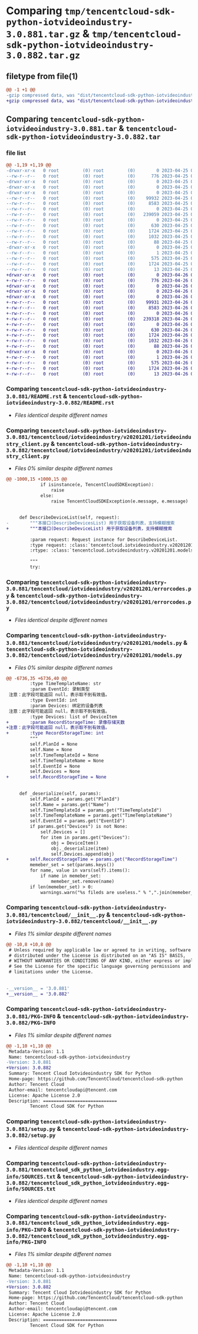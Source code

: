 # Comparing `tmp/tencentcloud-sdk-python-iotvideoindustry-3.0.881.tar.gz` & `tmp/tencentcloud-sdk-python-iotvideoindustry-3.0.882.tar.gz`

## filetype from file(1)

```diff
@@ -1 +1 @@
-gzip compressed data, was "dist/tencentcloud-sdk-python-iotvideoindustry-3.0.881.tar", last modified: Tue Apr 25 00:43:34 2023, max compression
+gzip compressed data, was "dist/tencentcloud-sdk-python-iotvideoindustry-3.0.882.tar", last modified: Wed Apr 26 03:36:50 2023, max compression
```

## Comparing `tencentcloud-sdk-python-iotvideoindustry-3.0.881.tar` & `tencentcloud-sdk-python-iotvideoindustry-3.0.882.tar`

### file list

```diff
@@ -1,19 +1,19 @@
-drwxr-xr-x   0 root         (0) root         (0)        0 2023-04-25 00:43:34.000000 tencentcloud-sdk-python-iotvideoindustry-3.0.881/
--rw-r--r--   0 root         (0) root         (0)      776 2023-04-25 00:43:34.000000 tencentcloud-sdk-python-iotvideoindustry-3.0.881/README.rst
-drwxr-xr-x   0 root         (0) root         (0)        0 2023-04-25 00:43:34.000000 tencentcloud-sdk-python-iotvideoindustry-3.0.881/tencentcloud/
-drwxr-xr-x   0 root         (0) root         (0)        0 2023-04-25 00:43:34.000000 tencentcloud-sdk-python-iotvideoindustry-3.0.881/tencentcloud/iotvideoindustry/
-drwxr-xr-x   0 root         (0) root         (0)        0 2023-04-25 00:43:34.000000 tencentcloud-sdk-python-iotvideoindustry-3.0.881/tencentcloud/iotvideoindustry/v20201201/
--rw-r--r--   0 root         (0) root         (0)    99932 2023-04-25 00:43:34.000000 tencentcloud-sdk-python-iotvideoindustry-3.0.881/tencentcloud/iotvideoindustry/v20201201/iotvideoindustry_client.py
--rw-r--r--   0 root         (0) root         (0)     8583 2023-04-25 00:43:34.000000 tencentcloud-sdk-python-iotvideoindustry-3.0.881/tencentcloud/iotvideoindustry/v20201201/errorcodes.py
--rw-r--r--   0 root         (0) root         (0)        0 2023-04-25 00:43:34.000000 tencentcloud-sdk-python-iotvideoindustry-3.0.881/tencentcloud/iotvideoindustry/v20201201/__init__.py
--rw-r--r--   0 root         (0) root         (0)   239059 2023-04-25 00:43:34.000000 tencentcloud-sdk-python-iotvideoindustry-3.0.881/tencentcloud/iotvideoindustry/v20201201/models.py
--rw-r--r--   0 root         (0) root         (0)        0 2023-04-25 00:43:34.000000 tencentcloud-sdk-python-iotvideoindustry-3.0.881/tencentcloud/iotvideoindustry/__init__.py
--rw-r--r--   0 root         (0) root         (0)      630 2023-04-25 00:43:34.000000 tencentcloud-sdk-python-iotvideoindustry-3.0.881/tencentcloud/__init__.py
--rw-r--r--   0 root         (0) root         (0)     1724 2023-04-25 00:43:34.000000 tencentcloud-sdk-python-iotvideoindustry-3.0.881/PKG-INFO
--rw-r--r--   0 root         (0) root         (0)     1032 2023-04-25 00:43:34.000000 tencentcloud-sdk-python-iotvideoindustry-3.0.881/setup.py
--rw-r--r--   0 root         (0) root         (0)       88 2023-04-25 00:43:34.000000 tencentcloud-sdk-python-iotvideoindustry-3.0.881/setup.cfg
-drwxr-xr-x   0 root         (0) root         (0)        0 2023-04-25 00:43:34.000000 tencentcloud-sdk-python-iotvideoindustry-3.0.881/tencentcloud_sdk_python_iotvideoindustry.egg-info/
--rw-r--r--   0 root         (0) root         (0)        1 2023-04-25 00:43:34.000000 tencentcloud-sdk-python-iotvideoindustry-3.0.881/tencentcloud_sdk_python_iotvideoindustry.egg-info/dependency_links.txt
--rw-r--r--   0 root         (0) root         (0)      575 2023-04-25 00:43:34.000000 tencentcloud-sdk-python-iotvideoindustry-3.0.881/tencentcloud_sdk_python_iotvideoindustry.egg-info/SOURCES.txt
--rw-r--r--   0 root         (0) root         (0)     1724 2023-04-25 00:43:34.000000 tencentcloud-sdk-python-iotvideoindustry-3.0.881/tencentcloud_sdk_python_iotvideoindustry.egg-info/PKG-INFO
--rw-r--r--   0 root         (0) root         (0)       13 2023-04-25 00:43:34.000000 tencentcloud-sdk-python-iotvideoindustry-3.0.881/tencentcloud_sdk_python_iotvideoindustry.egg-info/top_level.txt
+drwxr-xr-x   0 root         (0) root         (0)        0 2023-04-26 03:36:50.000000 tencentcloud-sdk-python-iotvideoindustry-3.0.882/
+-rw-r--r--   0 root         (0) root         (0)      776 2023-04-26 03:36:50.000000 tencentcloud-sdk-python-iotvideoindustry-3.0.882/README.rst
+drwxr-xr-x   0 root         (0) root         (0)        0 2023-04-26 03:36:50.000000 tencentcloud-sdk-python-iotvideoindustry-3.0.882/tencentcloud/
+drwxr-xr-x   0 root         (0) root         (0)        0 2023-04-26 03:36:50.000000 tencentcloud-sdk-python-iotvideoindustry-3.0.882/tencentcloud/iotvideoindustry/
+drwxr-xr-x   0 root         (0) root         (0)        0 2023-04-26 03:36:50.000000 tencentcloud-sdk-python-iotvideoindustry-3.0.882/tencentcloud/iotvideoindustry/v20201201/
+-rw-r--r--   0 root         (0) root         (0)    99931 2023-04-26 03:36:50.000000 tencentcloud-sdk-python-iotvideoindustry-3.0.882/tencentcloud/iotvideoindustry/v20201201/iotvideoindustry_client.py
+-rw-r--r--   0 root         (0) root         (0)     8583 2023-04-26 03:36:50.000000 tencentcloud-sdk-python-iotvideoindustry-3.0.882/tencentcloud/iotvideoindustry/v20201201/errorcodes.py
+-rw-r--r--   0 root         (0) root         (0)        0 2023-04-26 03:36:50.000000 tencentcloud-sdk-python-iotvideoindustry-3.0.882/tencentcloud/iotvideoindustry/v20201201/__init__.py
+-rw-r--r--   0 root         (0) root         (0)   239318 2023-04-26 03:36:50.000000 tencentcloud-sdk-python-iotvideoindustry-3.0.882/tencentcloud/iotvideoindustry/v20201201/models.py
+-rw-r--r--   0 root         (0) root         (0)        0 2023-04-26 03:36:50.000000 tencentcloud-sdk-python-iotvideoindustry-3.0.882/tencentcloud/iotvideoindustry/__init__.py
+-rw-r--r--   0 root         (0) root         (0)      630 2023-04-26 03:36:50.000000 tencentcloud-sdk-python-iotvideoindustry-3.0.882/tencentcloud/__init__.py
+-rw-r--r--   0 root         (0) root         (0)     1724 2023-04-26 03:36:50.000000 tencentcloud-sdk-python-iotvideoindustry-3.0.882/PKG-INFO
+-rw-r--r--   0 root         (0) root         (0)     1032 2023-04-26 03:36:50.000000 tencentcloud-sdk-python-iotvideoindustry-3.0.882/setup.py
+-rw-r--r--   0 root         (0) root         (0)       88 2023-04-26 03:36:50.000000 tencentcloud-sdk-python-iotvideoindustry-3.0.882/setup.cfg
+drwxr-xr-x   0 root         (0) root         (0)        0 2023-04-26 03:36:50.000000 tencentcloud-sdk-python-iotvideoindustry-3.0.882/tencentcloud_sdk_python_iotvideoindustry.egg-info/
+-rw-r--r--   0 root         (0) root         (0)        1 2023-04-26 03:36:50.000000 tencentcloud-sdk-python-iotvideoindustry-3.0.882/tencentcloud_sdk_python_iotvideoindustry.egg-info/dependency_links.txt
+-rw-r--r--   0 root         (0) root         (0)      575 2023-04-26 03:36:50.000000 tencentcloud-sdk-python-iotvideoindustry-3.0.882/tencentcloud_sdk_python_iotvideoindustry.egg-info/SOURCES.txt
+-rw-r--r--   0 root         (0) root         (0)     1724 2023-04-26 03:36:50.000000 tencentcloud-sdk-python-iotvideoindustry-3.0.882/tencentcloud_sdk_python_iotvideoindustry.egg-info/PKG-INFO
+-rw-r--r--   0 root         (0) root         (0)       13 2023-04-26 03:36:50.000000 tencentcloud-sdk-python-iotvideoindustry-3.0.882/tencentcloud_sdk_python_iotvideoindustry.egg-info/top_level.txt
```

### Comparing `tencentcloud-sdk-python-iotvideoindustry-3.0.881/README.rst` & `tencentcloud-sdk-python-iotvideoindustry-3.0.882/README.rst`

 * *Files identical despite different names*

### Comparing `tencentcloud-sdk-python-iotvideoindustry-3.0.881/tencentcloud/iotvideoindustry/v20201201/iotvideoindustry_client.py` & `tencentcloud-sdk-python-iotvideoindustry-3.0.882/tencentcloud/iotvideoindustry/v20201201/iotvideoindustry_client.py`

 * *Files 0% similar despite different names*

```diff
@@ -1000,15 +1000,15 @@
             if isinstance(e, TencentCloudSDKException):
                 raise
             else:
                 raise TencentCloudSDKException(e.message, e.message)
 
 
     def DescribeDeviceList(self, request):
-        """本接口(DescribeDevicesList) 用于获取设备列表，支持模糊搜索
+        """本接口(DescribeDeviceList) 用于获取设备列表，支持模糊搜索
 
         :param request: Request instance for DescribeDeviceList.
         :type request: :class:`tencentcloud.iotvideoindustry.v20201201.models.DescribeDeviceListRequest`
         :rtype: :class:`tencentcloud.iotvideoindustry.v20201201.models.DescribeDeviceListResponse`
 
         """
         try:
```

### Comparing `tencentcloud-sdk-python-iotvideoindustry-3.0.881/tencentcloud/iotvideoindustry/v20201201/errorcodes.py` & `tencentcloud-sdk-python-iotvideoindustry-3.0.882/tencentcloud/iotvideoindustry/v20201201/errorcodes.py`

 * *Files identical despite different names*

### Comparing `tencentcloud-sdk-python-iotvideoindustry-3.0.881/tencentcloud/iotvideoindustry/v20201201/models.py` & `tencentcloud-sdk-python-iotvideoindustry-3.0.882/tencentcloud/iotvideoindustry/v20201201/models.py`

 * *Files 0% similar despite different names*

```diff
@@ -6736,35 +6736,40 @@
         :type TimeTemplateName: str
         :param EventId: 录制类型
 注意：此字段可能返回 null，表示取不到有效值。
         :type EventId: int
         :param Devices: 绑定的设备列表
 注意：此字段可能返回 null，表示取不到有效值。
         :type Devices: list of DeviceItem
+        :param RecordStorageTime: 录像存储天数
+注意：此字段可能返回 null，表示取不到有效值。
+        :type RecordStorageTime: int
         """
         self.PlanId = None
         self.Name = None
         self.TimeTemplateId = None
         self.TimeTemplateName = None
         self.EventId = None
         self.Devices = None
+        self.RecordStorageTime = None
 
 
     def _deserialize(self, params):
         self.PlanId = params.get("PlanId")
         self.Name = params.get("Name")
         self.TimeTemplateId = params.get("TimeTemplateId")
         self.TimeTemplateName = params.get("TimeTemplateName")
         self.EventId = params.get("EventId")
         if params.get("Devices") is not None:
             self.Devices = []
             for item in params.get("Devices"):
                 obj = DeviceItem()
                 obj._deserialize(item)
                 self.Devices.append(obj)
+        self.RecordStorageTime = params.get("RecordStorageTime")
         memeber_set = set(params.keys())
         for name, value in vars(self).items():
             if name in memeber_set:
                 memeber_set.remove(name)
         if len(memeber_set) > 0:
             warnings.warn("%s fileds are useless." % ",".join(memeber_set))
```

### Comparing `tencentcloud-sdk-python-iotvideoindustry-3.0.881/tencentcloud/__init__.py` & `tencentcloud-sdk-python-iotvideoindustry-3.0.882/tencentcloud/__init__.py`

 * *Files 1% similar despite different names*

```diff
@@ -10,8 +10,8 @@
 # Unless required by applicable law or agreed to in writing, software
 # distributed under the License is distributed on an "AS IS" BASIS,
 # WITHOUT WARRANTIES OR CONDITIONS OF ANY KIND, either express or implied.
 # See the License for the specific language governing permissions and
 # limitations under the License.
 
 
-__version__ = '3.0.881'
+__version__ = '3.0.882'
```

### Comparing `tencentcloud-sdk-python-iotvideoindustry-3.0.881/PKG-INFO` & `tencentcloud-sdk-python-iotvideoindustry-3.0.882/PKG-INFO`

 * *Files 1% similar despite different names*

```diff
@@ -1,10 +1,10 @@
 Metadata-Version: 1.1
 Name: tencentcloud-sdk-python-iotvideoindustry
-Version: 3.0.881
+Version: 3.0.882
 Summary: Tencent Cloud Iotvideoindustry SDK for Python
 Home-page: https://github.com/TencentCloud/tencentcloud-sdk-python
 Author: Tencent Cloud
 Author-email: tencentcloudapi@tencent.com
 License: Apache License 2.0
 Description: ============================
         Tencent Cloud SDK for Python
```

### Comparing `tencentcloud-sdk-python-iotvideoindustry-3.0.881/setup.py` & `tencentcloud-sdk-python-iotvideoindustry-3.0.882/setup.py`

 * *Files identical despite different names*

### Comparing `tencentcloud-sdk-python-iotvideoindustry-3.0.881/tencentcloud_sdk_python_iotvideoindustry.egg-info/SOURCES.txt` & `tencentcloud-sdk-python-iotvideoindustry-3.0.882/tencentcloud_sdk_python_iotvideoindustry.egg-info/SOURCES.txt`

 * *Files identical despite different names*

### Comparing `tencentcloud-sdk-python-iotvideoindustry-3.0.881/tencentcloud_sdk_python_iotvideoindustry.egg-info/PKG-INFO` & `tencentcloud-sdk-python-iotvideoindustry-3.0.882/tencentcloud_sdk_python_iotvideoindustry.egg-info/PKG-INFO`

 * *Files 1% similar despite different names*

```diff
@@ -1,10 +1,10 @@
 Metadata-Version: 1.1
 Name: tencentcloud-sdk-python-iotvideoindustry
-Version: 3.0.881
+Version: 3.0.882
 Summary: Tencent Cloud Iotvideoindustry SDK for Python
 Home-page: https://github.com/TencentCloud/tencentcloud-sdk-python
 Author: Tencent Cloud
 Author-email: tencentcloudapi@tencent.com
 License: Apache License 2.0
 Description: ============================
         Tencent Cloud SDK for Python
```

